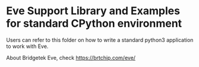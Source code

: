 # Eve Support Library and Examples for standard CPython environment   

Users can refer to this folder on how to write a standard python3 application to work with Eve. 


About Bridgetek Eve, check https://brtchip.com/eve/
